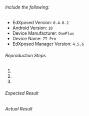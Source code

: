 ###### Include the following:
 - EdXposed Version: `0.4.6.2`
 - Android Version: `10`
 - Device Manufacturer: `OnePlus`
 - Device Name: `7T Pro`
 - EdXposed Manager Version: `4.5.6`
 
###### Reproduction Steps

1. 
2. 
3. 

###### Expected Result


###### Actual Result
